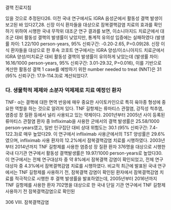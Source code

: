 결핵 진료지침

있을 것으로 추정된다26. 이전 국내 연구에서도 IGRA 음성군에서 활동성 결핵 발생이 보고된 바 있다27,28.
신장 이식 환자들을 대상으로 잠복결핵감염 치료의 효과를 확인하기 위하여 시행한 국내 무작위 대조군 연구 결과를 보면, 이소니아지드 치료군에서 대조군 대비 활동성 결핵의 발생률이 낮았지만, 통계적 유의성 입증에는 실패하였다 (발생률 차이: 1.22/100 person-years, 95% 신뢰구간: -0.20-2.65, P=0.09)28. 신장 이식 환자들을 대상으로 한 후속 코호트 연구에서는 IGRA 양성/이소니아지드 치료군에서 IGRA 양성/미치료군 대비 활동성 결핵의 발생률이 유의하게 낮았는데 (발생률 차이: 16.16/1000 person-years, 95% 신뢰구간: 3.01-29.32, P=0.016), 이를 기반으로 계산한 활동성 결핵 1 case를 예방하기 위한 number needed to treat (NNT)은 31 (95% 신뢰구간: 17.9-114.3)로 계산되었다7.

### 다. 생물학적 제제와 소분자 억제제로 치료 예정인 환자

TNF- α는 결핵에 대한 면역 반응에 매우 중요한 사이토카인으로 특히 육아종 형성에 중요한 역할을 하는 것으로 알려져 있다. TNF 길항제는 류마티스 관절염, 강직성 척추염, 염증성 장 질환 등에서 널리 사용되고 있는 약제이다. 2001년부터 2005년 사이 등록된 류마티스 관절염 환자 중 Infliximab을 사용한 군에서의 결핵 발생률은 25.58/1000 person-years였고, 일반 인구집단 대비 상대 위험도는 30.1 (95% 신뢰구간: 7.4-122.3)로 매우 높았다29. 이 연구에서 infliximab 사용군에서의 TST 양성률은 29.6%였으며, infliximab 사용 환자의 12.2%에서 잠복결핵감염 치료를 시행하였다. 2003년부터 2014년까지 TNF 길항제를 사용한 염증성 장 질환 환자 376명을 대상으로 시행한 국내 다기관 연구에서 활동성 결핵발생률은 19.97/1000 person-years로 높았다30. 이 연구에서는 전체 연구대상자 중 약 8%에서 잠복결핵 감염이 확인되었고, 전체 연구대상자 중 4.3%에서 잠복결핵감염 치료를 시행하였다. 비교적 최근에 발표된 국내 연구에서는 TNF 길항제를 사용하기 전, 잠복결핵 감염이 확인된 환자에서 잠복결핵감염 치료를 적극적으로 시행한 후 결핵 발생률을 발표하였는데, 2005년부터 2016년까지 TNF 길항제를 사용한 환자 702명을 대상으로 한 국내 단일 기관 연구에서 TNF 길항제 사용하기 전 잠복결핵감염으로 확인된

<PAGE>306
VIII. 잠복결핵감염